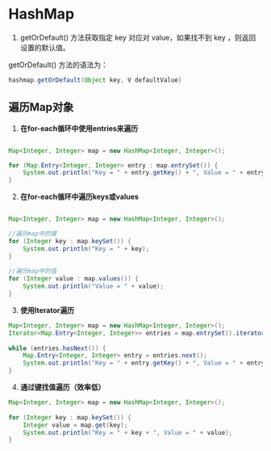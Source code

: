 # HashMap

1. getOrDefault() 方法获取指定 key 对应对 value，如果找不到 key ，则返回设置的默认值。

getOrDefault() 方法的语法为：

```java
hashmap.getOrDefault(Object key, V defaultValue)
```

## 遍历Map对象

1. **在for-each循环中使用entries来遍历**

```java

Map<Integer, Integer> map = new HashMap<Integer, Integer>();

for (Map.Entry<Integer, Integer> entry : map.entrySet()) {
    System.out.println("Key = " + entry.getKey() + ", Value = " + entry.getValue());
}
```

2. **在for-each循环中遍历keys或values**

```java

Map<Integer, Integer> map = new HashMap<Integer, Integer>();

//遍历map中的键
for (Integer key : map.keySet()) {
    System.out.println("Key = " + key);
}
 
//遍历map中的值
for (Integer value : map.values()) {
    System.out.println("Value = " + value);
}
```

3. **使用Iterator遍历**

```java
Map<Integer, Integer> map = new HashMap<Integer, Integer>();
Iterator<Map.Entry<Integer, Integer>> entries = map.entrySet().iterator();
 
while (entries.hasNext()) {
    Map.Entry<Integer, Integer> entry = entries.next();
    System.out.println("Key = " + entry.getKey() + ", Value = " + entry.getValue());
}
```



4. **通过键找值遍历（效率低）**

```java
Map<Integer, Integer> map = new HashMap<Integer, Integer>();
 
for (Integer key : map.keySet()) {
    Integer value = map.get(key);
    System.out.println("Key = " + key + ", Value = " + value);
}
```

